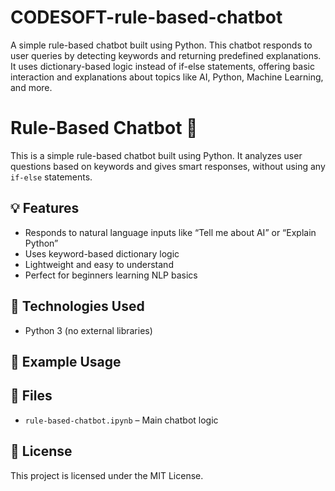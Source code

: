 # CODESOFT-rule-based-chatbot
A simple rule-based chatbot built using Python. This chatbot responds to user queries by detecting keywords and returning predefined explanations. It uses dictionary-based logic instead of if-else statements, offering basic interaction and explanations about topics like AI, Python, Machine Learning, and more.
# Rule-Based Chatbot 🤖
This is a simple rule-based chatbot built using Python. It analyzes user questions based on keywords and gives smart responses, without using any `if-else` statements.
## 💡 Features
- Responds to natural language inputs like “Tell me about AI” or “Explain Python”
- Uses keyword-based dictionary logic
- Lightweight and easy to understand
- Perfect for beginners learning NLP basics
## 🚀 Technologies Used
- Python 3 (no external libraries)
## 🧠 Example Usage
## 📁 Files
- `rule-based-chatbot.ipynb` – Main chatbot logic
## 📝 License
This project is licensed under the MIT License.
